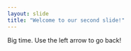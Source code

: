 ```yaml
---
layout: slide
title: "Welcome to our second slide!"
---
```

Big time.
Use the left arrow to go back!

